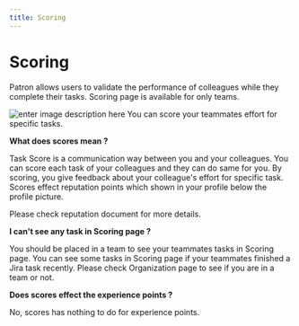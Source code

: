 ```yaml
---
title: Scoring
---
```



# Scoring

Patron allows users to validate the performance of colleagues while they complete their tasks. Scoring page is available for only teams. 

![enter image description here](https://raw.githubusercontent.com/patron-labs/patron_manual/master/images/scoring.png)
You can score your teammates effort for specific tasks.

**What does scores mean ?** 

Task Score  is a  communication way between you and your colleagues. You can score each task of your colleagues and they can do same for you. By scoring, you give feedback about your colleague's effort for specific task. Scores effect reputation points which shown in your profile below the profile picture. 

Please check reputation document for more details.

**I can't see any task in Scoring page ?** 

You should be placed in a team to see your teammates tasks in Scoring page. You can see some tasks in Scoring page if your teammates finished a Jira task recently. Please check Organization page to see if you are in a team or not. 

**Does scores effect the experience points ?** 

No, scores has nothing to do for experience points.







